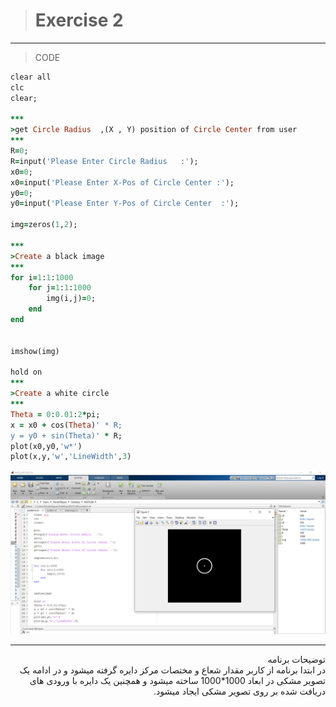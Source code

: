 > # Exercise 2

***
>CODE

```ruby
clear all
clc
clear;

***
>get Circle Radius  ,(X , Y) position of Circle Center from user
***
R=0;
R=input('Please Enter Circle Radius   :');
x0=0;
x0=input('Please Enter X-Pos of Circle Center :');
y0=0;
y0=input('Please Enter Y-Pos of Circle Center  :');

img=zeros(1,2);

***
>Create a black image
***
for i=1:1:1000
    for j=1:1:1000
        img(i,j)=0;
    end
end


imshow(img)

hold on
***
>Create a white circle
***
Theta = 0:0.01:2*pi;
x = x0 + cos(Theta)' * R;
y = y0 + sin(Theta)' * R;
plot(x0,y0,'w*')
plot(x,y,'w','LineWidth',3)

```
![alt text](https://github.com/semnan-university-ai/image-processing-class/blob/main/excersiecs/faeze75/scatter.png)
***
<div dir="rtl">
توضیحات برنامه <br />
در ابتدا برنامه از کاربر مقدار شعاع و مختصات  مرکز دایره گرفته میشود و در ادامه یک تصویر مشکی در ابعاد 1000*1000  ساخته میشود و همچنین  یک دایره با ورودی های دریافت شده بر روی تصویر مشکی ایجاد میشود.
</div>

